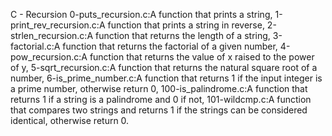 C - Recursion
0-puts_recursion.c:A function that prints a string, 1-print_rev_recursion.c:A function that prints a string in reverse, 2-strlen_recursion.c:A function that returns the length of a string, 3-factorial.c:A function that returns the factorial of a given number, 4-pow_recursion.c:A  function that returns the value of x raised to the power of y, 5-sqrt_recursion.c:A function that returns the natural square root of a number, 6-is_prime_number.c:A function that returns 1 if the input integer is a prime number, otherwise return 0, 100-is_palindrome.c:A  function that returns 1 if a string is a palindrome and 0 if not, 101-wildcmp.c:A function that compares two strings and returns 1 if the strings can be considered identical, otherwise return 0.
